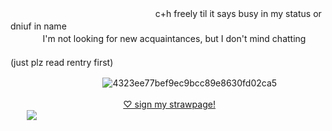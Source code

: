 ㅤㅤㅤㅤㅤㅤㅤㅤㅤㅤㅤㅤㅤㅤㅤㅤㅤㅤc+h freely til it says busy in my status or dniuf in name
ㅤㅤㅤㅤㅤㅤㅤㅤㅤㅤㅤㅤㅤㅤㅤㅤㅤㅤㅤㅤㅤㅤㅤㅤㅤㅤㅤㅤㅤㅤㅤㅤㅤㅤㅤI'm not looking for new acquaintances, but I don't mind chatting
ㅤㅤㅤㅤㅤㅤㅤㅤㅤㅤㅤㅤㅤㅤㅤㅤㅤㅤㅤㅤㅤㅤㅤㅤㅤㅤㅤㅤㅤㅤㅤㅤㅤㅤㅤㅤㅤㅤㅤㅤㅤ(just plz read rentry first)

  ㅤ  ㅤ    ㅤ  ㅤ  ㅤㅤ  ㅤ  ㅤ    ㅤ  ![4323ee77bef9ec9bcc89e8630fd02ca5](https://github.com/user-attachments/assets/2d889e2a-4fd6-423e-bebe-88229f389723)


ㅤㅤㅤㅤㅤㅤㅤㅤㅤㅤㅤㅤㅤㅤ[♡ sign my strawpage!](https://dollydollz.straw.page/)ㅤㅤㅤㅤㅤㅤㅤㅤㅤㅤㅤㅤㅤㅤㅤ![](https://komarev.com/ghpvc/?username=your-bunnidollz&color=fabec8&style=for-the-badge&label=^+w+^)



